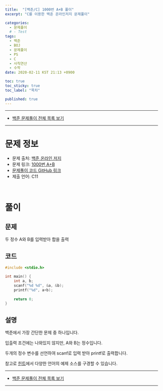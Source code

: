```yaml
---
title:  "[백준/C] 1000번 A+B 풀이"
excerpt: "C를 이용한 백준 온라인저지 문제풀이"

categories:
  - 문제풀이
  # - Test
tags:
  - 백준
  - BOJ
  - 문제풀이
  - PS
  - C
  - 사칙연산
  - 수학
date: 2020-02-11 KST 21:13 +0900

toc: true
toc_sticky: true
toc_label: "목차"

published: true
---
```


- - -

 - [백준 문제풀이 전체 목록 보기](/boj)

- - -

# 문제 정보
 - 문제 출처: [백준 온라인 저지](boj.kr)
 - 문제 링크: [1000번 A+B](https://www.acmicpc.net/problem/1000)
 - [문제풀이 코드 GitHub 링크](https://github.com/NeoMindStd/CodingLife)
 - 제출 언어: C11
 
 <br>

# 풀이

## 문제
두 정수 A와 B를 입력받아 합을 출력

## 코드

```c
#include <stdio.h>

int main() {
    int a, b;
    scanf("%d %d", &a, &b);
    printf("%d", a+b);
    
    return 0;
}
```

## 설명
백준에서 가장 간단한 문제 중 하나입니다.

입출력 조건에는 나와있지 않지만, A와 B는 정수입니다. 

두개의 정수 변수를 선언하여 scanf로 입력 받아 printf로 출력합니다.

참고로 [힌트](https://www.acmicpc.net/help/language)에서 다양한 언어의 예제 소스를 구경할 수 있습니다.

- - -

 - [백준 문제풀이 전체 목록 보기](/boj)

- - -
